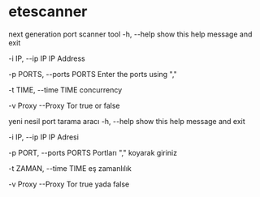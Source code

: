 # etescanner
next generation port scanner tool
-h,       --help             show this help message and exit

-i IP,    --ip IP     IP     Address

-p PORTS, --ports     PORTS  Enter the ports using ","

-t TIME,  --time      TIME   concurrency

-v Proxy  --Proxy     Tor    true or false


yeni nesil port tarama aracı
-h,       --help             show this help message and exit

-i IP,    --ip IP  IP        Adresi

-p PORT, --ports  PORTS     Portları "," koyarak giriniz

-t ZAMAN,  --time   TIME      eş zamanlılık

-v Proxy  --Proxy     Tor    true yada false
